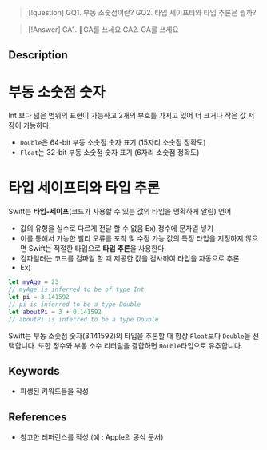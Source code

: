 >[!question]
>GQ1. 부동 소숫점이란?
>GQ2. 타입 세이프티와 타입 추론은 뭘까?

>[!Answer]
>GA1. GA를 쓰세요
>GA2. GA를 쓰세요
## Description

# 부동 소숫점 숫자
Int 보다 넓은 범위의 표현이 가능하고 2개의 부호를 가지고 있어 더 크거나 작은 값 저장이 가능하다.
- `Double`은 64-bit 부동 소숫점 숫자 표기 (15자리 소숫점 정확도)
- `Float`는 32-bit 부동 소숫점 숫자 표기 (6자리 소숫점 정확도)

# 타입 세이프티와 타입 추론
Swift는 **타입-세이프**(코드가 사용할 수 있는 값의 타입을 명확하게 알림) 언어
- 값의 유형을 실수로 다르게 전달 할 수 없음 Ex) 정수에 문자열 넣기
- 이를 통해서 가능한 빨리 오류를 포착 및 수정 가능
값의 특정 타입을 지정하지 않으면 Swift는 적절한 타입으로 **타입 추론**을 사용한다.
- 컴파일러는 코드를 컴파일 할 때 제공한 값을 검사하여 타입을 자동으로 추론
- Ex) 
```swift title:타입추론예제
let myAge = 23
// myAge is inferred to be of type Int
let pi = 3.141592
// pi is inferred to be a type Double
let aboutPi = 3 + 0.141592
// aboutPi is inferred to be a type Double
```

Swift는 부동 소숫점 숫자(3.141592)의 타입을 추론할 때 항상 `Float`보다 `Double`을 선택합니다.
또한 정수와 부동 소수 리터럴을 결합하면 `Double`타입으로 유추합니다.


## Keywords
+ 파생된 키워드들을 작성

## References
- 참고한 레퍼런스를 작성 (예 : Apple의 공식 문서)